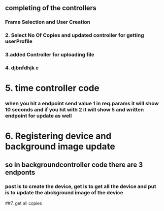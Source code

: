 
## completing of the controllers

### Frame Selection and User Creation 
### 2. Select No Of Copies and updated controller for getting userProfile
### 3.added Controller for uploading file
### 4. djbnfdhjk c
# 5. time controller code 
### when you hit a endpoint send value 1 in req.params it will show 10 seconds and if you hit with 2 it will show 5 and written endpoint for update as well

# 6. Registering device and background image update
## so in backgroundcontroller code there are 3 endponts 
### post is to create the device, get is to get all the device and put is to update the abckground image of the device

##7. get all copies
